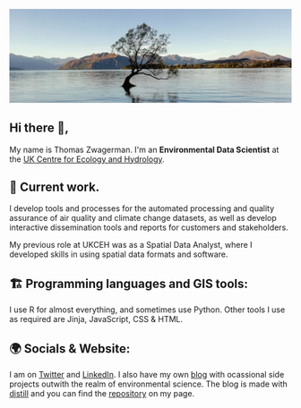 ![github](https://github.com/thomaszwagerman/thomaszwagerman/blob/main/banner/nz_image.jpg)

## Hi there :wave:,

My name is Thomas Zwagerman. I'm an **Environmental Data Scientist** at the [UK Centre for Ecology and Hydrology](https://www.ceh.ac.uk/).

## :deciduous_tree: Current work.
I develop tools and processes for the automated processing and quality assurance of air quality and climate change datasets, as well as develop interactive dissemination tools and reports for customers and stakeholders. 

My previous role at UKCEH was as a Spatial Data Analyst, where I developed skills in using spatial data formats and software.

## :building_construction: Programming languages and GIS tools:
I use R for almost everything, and sometimes use Python. Other tools I use as required are Jinja, JavaScript, CSS & HTML.

## :earth_africa: Socials & Website:
I am on [Twitter](https://twitter.com/thomzwa) and [LinkedIn](https://www.linkedin.com/in/thomaszwagerman/). I also have my own [blog](https://tzwagerman.netlify.app/) with ocassional side projects outwith the realm of environmental science. The blog is made with [distill](https://rstudio.github.io/distill/) and you can find the [repository](https://github.com/thomaszwagerman/tz_web_distill) on my page.
